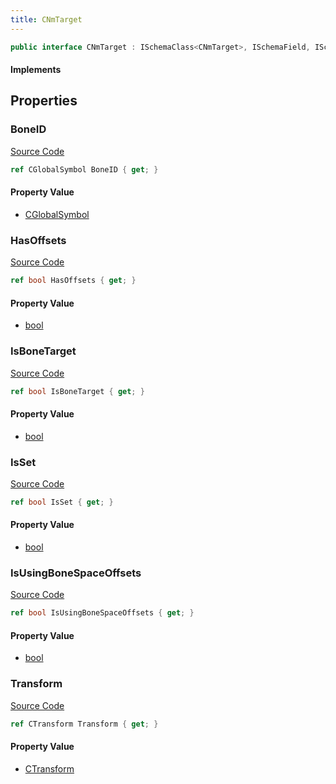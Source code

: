 ```yaml
---
title: CNmTarget
---
```


```csharp
public interface CNmTarget : ISchemaClass<CNmTarget>, ISchemaField, ISchemaClass, INativeHandle
```

#### Implements

## Properties

### BoneID

[Source Code](https://github.com/swiftly-solution/swiftlys2/blob/beta/managed/src/SwiftlyS2.Generated/Schemas/Interfaces/CNmTarget.cs#L18)

```csharp
ref CGlobalSymbol BoneID { get; }
```

#### Property Value

- [CGlobalSymbol](/docs/api/shared/natives/cglobalsymbol)

### HasOffsets

[Source Code](https://github.com/swiftly-solution/swiftlys2/blob/beta/managed/src/SwiftlyS2.Generated/Schemas/Interfaces/CNmTarget.cs#L24)

```csharp
ref bool HasOffsets { get; }
```

#### Property Value

- [bool](https://learn.microsoft.com/dotnet/api/system.boolean)

### IsBoneTarget

[Source Code](https://github.com/swiftly-solution/swiftlys2/blob/beta/managed/src/SwiftlyS2.Generated/Schemas/Interfaces/CNmTarget.cs#L20)

```csharp
ref bool IsBoneTarget { get; }
```

#### Property Value

- [bool](https://learn.microsoft.com/dotnet/api/system.boolean)

### IsSet

[Source Code](https://github.com/swiftly-solution/swiftlys2/blob/beta/managed/src/SwiftlyS2.Generated/Schemas/Interfaces/CNmTarget.cs#L26)

```csharp
ref bool IsSet { get; }
```

#### Property Value

- [bool](https://learn.microsoft.com/dotnet/api/system.boolean)

### IsUsingBoneSpaceOffsets

[Source Code](https://github.com/swiftly-solution/swiftlys2/blob/beta/managed/src/SwiftlyS2.Generated/Schemas/Interfaces/CNmTarget.cs#L22)

```csharp
ref bool IsUsingBoneSpaceOffsets { get; }
```

#### Property Value

- [bool](https://learn.microsoft.com/dotnet/api/system.boolean)

### Transform

[Source Code](https://github.com/swiftly-solution/swiftlys2/blob/beta/managed/src/SwiftlyS2.Generated/Schemas/Interfaces/CNmTarget.cs#L16)

```csharp
ref CTransform Transform { get; }
```

#### Property Value

- [CTransform](/docs/api/shared/natives/ctransform)

